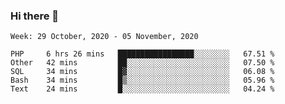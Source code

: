 ### Hi there 👋

<!--START_SECTION:waka-->
```text
Week: 29 October, 2020 - 05 November, 2020

PHP     6 hrs 26 mins   █████████████████░░░░░░░░   67.51 % 
Other   42 mins         ██░░░░░░░░░░░░░░░░░░░░░░░   07.50 % 
SQL     34 mins         █▓░░░░░░░░░░░░░░░░░░░░░░░   06.08 % 
Bash    34 mins         █▒░░░░░░░░░░░░░░░░░░░░░░░   05.96 % 
Text    24 mins         █░░░░░░░░░░░░░░░░░░░░░░░░   04.24 % 
```
<!--END_SECTION:waka-->

<!--
**ccaglayan/ccaglayan** is a ✨ _special_ ✨ repository because its `README.md` (this file) appears on your GitHub profile.

Here are some ideas to get you started:

- 🔭 I’m currently working on ...
- 🌱 I’m currently learning ...
- 👯 I’m looking to collaborate on ...
- 🤔 I’m looking for help with ...
- 💬 Ask me about ...
- 📫 How to reach me: ...
- 😄 Pronouns: ...
- ⚡ Fun fact: ...
-->
